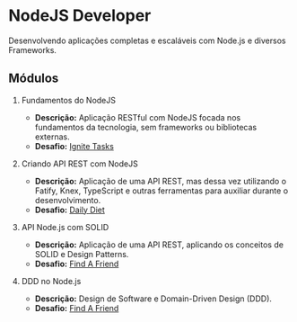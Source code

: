# NodeJS Developer

Desenvolvendo aplicações completas e escaláveis com Node.js e diversos Frameworks.

## Módulos

1. Fundamentos do NodeJS

   - **Descrição:** Aplicação RESTful com NodeJS focada nos fundamentos da tecnologia, sem frameworks ou bibliotecas externas.
   - **Desafio:** [Ignite Tasks](https://github.com/oalvesxp/nodejs_ignite_tasks)

2. Criando API REST com NodeJS

   - **Descrição:** Aplicação de uma API REST, mas dessa vez utilizando o Fatify, Knex, TypeScript e outras ferramentas para auxiliar durante o desenvolvimento.
   - **Desafio:** [Daily Diet](https://github.com/oalvesxp/nodejs_ingite_dailyDiet)

3. API Node.js com SOLID

   - **Descrição:** Aplicação de uma API REST, aplicando os conceitos de SOLID e Design Patterns.
   - **Desafio:** [Find A Friend](https://github.com/oalvesxp/nodejs_ingite_findAFriend)

4. DDD no Node.js

   - **Descrição:** Design de Software e Domain-Driven Design (DDD).
   - **Desafio:** [Find A Friend]()